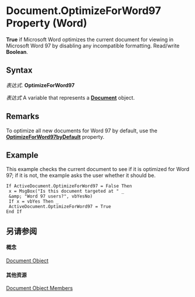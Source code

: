 
# Document.OptimizeForWord97 Property (Word)

 **True** if Microsoft Word optimizes the current document for viewing in Microsoft Word 97 by disabling any incompatible formatting. Read/write **Boolean**.


## Syntax

 _表达式_. **OptimizeForWord97**

 _表达式_ A variable that represents a **[Document](8d83487a-2345-a036-a916-971c9db5b7fb.md)** object.


## Remarks

To optimize all new documents for Word 97 by default, use the  **[OptimizeForWord97byDefault](6d129c8d-24ed-d21c-70a6-f5cd79273b4f.md)** property.


## Example

This example checks the current document to see if it is optimized for Word 97; if it is not, the example asks the user whether it should be.


```
If ActiveDocument.OptimizeForWord97 = False Then 
 x = MsgBox("Is this document targeted at " _ 
 &amp; "Word 97 users?", vbYesNo) 
 If x = vbYes Then _ 
 ActiveDocument.OptimizeForWord97 = True 
End If
```


## 另请参阅


#### 概念


[Document Object](8d83487a-2345-a036-a916-971c9db5b7fb.md)
#### 其他资源


[Document Object Members](http://msdn.microsoft.com/library/fc9ab457-0888-f917-3d52-387168ac23b9%28Office.15%29.aspx)